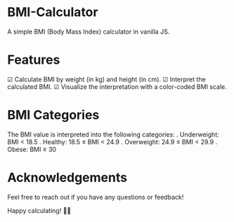 # BMI-Calculator

A simple BMI (Body Mass Index) calculator in vanilla JS.

# Features
☑ Calculate BMI by weight (in kg) and height (in cm).
☑ Interpret the calculated BMI.
☑ Visualize the interpretation with a color-coded BMI scale.

# BMI Categories

The BMI value is interpreted into the following categories:
. Underweight: BMI < 18.5
. Healthy: 18.5 ≤ BMI < 24.9
. Overweight: 24.9 ≤ BMI < 29.9
. Obese: BMI ≥ 30

# Acknowledgements
Feel free to reach out if you have any questions or feedback!

Happy calculating! 🧮✨
